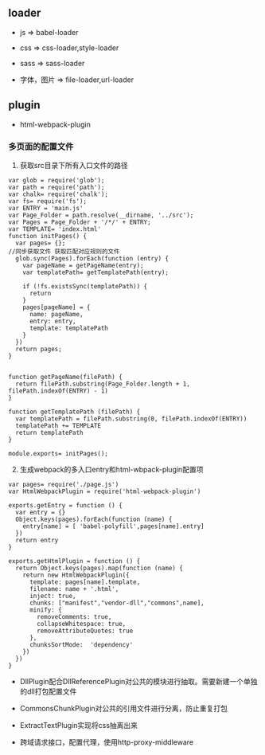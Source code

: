 ## loader

+ js => babel-loader

+ css => css-loader,style-loader

+ sass => sass-loader

+ 字体，图片 => file-loader,url-loader



## plugin

+ html-webpack-plugin

### 多页面的配置文件

1. 获取src目录下所有入口文件的路径
```
var glob = require('glob');
var path = require('path');
var chalk= require('chalk');
var fs= require('fs');
var ENTRY = 'main.js'
var Page_Folder = path.resolve(__dirname, '../src');
var Pages = Page_Folder + '/*/' + ENTRY;
var TEMPLATE= 'index.html'
function initPages() {
  var pages= {};
//同步获取文件 获取匹配对应规则的文件
  glob.sync(Pages).forEach(function (entry) {
    var pageName = getPageName(entry);
    var templatePath= getTemplatePath(entry);

    if (!fs.existsSync(templatePath)) {
      return
    }
    pages[pageName] = {
      name: pageName,
      entry: entry,
      template: templatePath
    }
  })
  return pages;
}


function getPageName(filePath) {
  return filePath.substring(Page_Folder.length + 1, filePath.indexOf(ENTRY) - 1)
}

function getTemplatePath (filePath) {
  var templatePath = filePath.substring(0, filePath.indexOf(ENTRY))
  templatePath += TEMPLATE
  return templatePath
}

module.exports= initPages();
```

2. 生成webpack的多入口entry和html-wbpack-plugin配置项

```
var pages= require('./page.js')
var HtmlWebpackPlugin = require('html-webpack-plugin')

exports.getEntry = function () {
  var entry = {}
  Object.keys(pages).forEach(function (name) {
    entry[name] = [ 'babel-polyfill',pages[name].entry]
  })
  return entry
}

exports.getHtmlPlugin = function () {
  return Object.keys(pages).map(function (name) {
    return new HtmlWebpackPlugin({
      template: pages[name].template,
      filename: name + '.html',
      inject: true,
      chunks: ["manifest","vendor-dll","commons",name],
      minify: {
        removeComments: true,
        collapseWhitespace: true,
        removeAttributeQuotes: true
      },
      chunksSortMode:  'dependency'
    })
  })
}
```

+ DllPlugin配合DllReferencePlugin对公共的模块进行抽取。需要新建一个单独的dll打包配置文件

+ CommonsChunkPlugin对公共的引用文件进行分离，防止重复打包

+ ExtractTextPlugin实现将css抽离出来

+ 跨域请求接口，配置代理，使用http-proxy-middleware





